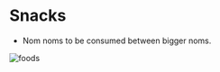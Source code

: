 # Snacks

- Nom noms to be consumed between bigger noms.

![foods](https://images.pexels.com/photos/122434/popcorn-cinema-ticket-film-122434.jpeg?w=315&h=237&dpr=2&auto=compress&cs=tinysrgb)
